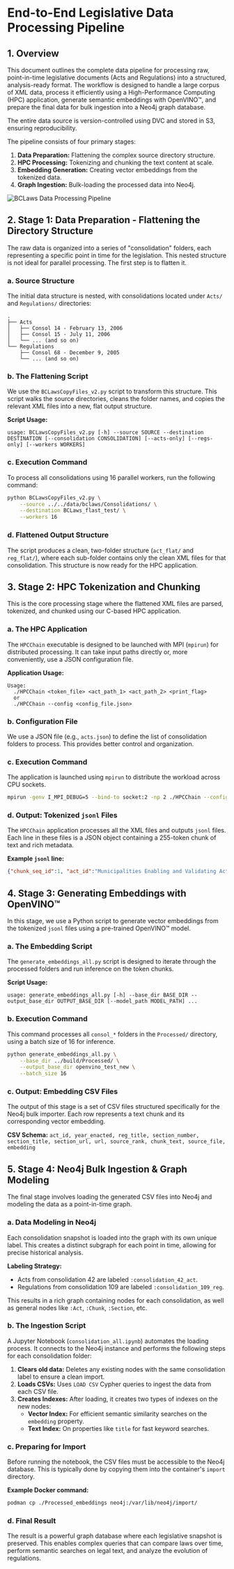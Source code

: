 # End-to-End Legislative Data Processing Pipeline

## 1. Overview

This document outlines the complete data pipeline for processing raw, point-in-time legislative documents (Acts and Regulations) into a structured, analysis-ready format. The workflow is designed to handle a large corpus of XML data, process it efficiently using a High-Performance Computing (HPC) application, generate semantic embeddings with OpenVINO™, and prepare the final data for bulk ingestion into a Neo4j graph database.

The entire data source is version-controlled using DVC and stored in S3, ensuring reproducibility.

The pipeline consists of four primary stages:
1.  **Data Preparation:** Flattening the complex source directory structure.
2.  **HPC Processing:** Tokenizing and chunking the text content at scale.
3.  **Embedding Generation:** Creating vector embeddings from the tokenized data.
4.  **Graph Ingestion:** Bulk-loading the processed data into Neo4j.

![BCLaws Data Processing Pipeline](../../../assets/data_processing_flowchart_web.svg)

## 2. Stage 1: Data Preparation - Flattening the Directory Structure

The raw data is organized into a series of "consolidation" folders, each representing a specific point in time for the legislation. This nested structure is not ideal for parallel processing. The first step is to flatten it.

### a. Source Structure

The initial data structure is nested, with consolidations located under `Acts/` and `Regulations/` directories:

```
.
├── Acts
│   ├── Consol 14 - February 13, 2006
│   ├── Consol 15 - July 11, 2006
│   └── ... (and so on)
└── Regulations
    ├── Consol 68 - December 9, 2005
    └── ... (and so on)
```

### b. The Flattening Script

We use the `BCLawsCopyFiles_v2.py` script to transform this structure. This script walks the source directories, cleans the folder names, and copies the relevant XML files into a new, flat output structure.

**Script Usage:**

```
usage: BCLawsCopyFiles_v2.py [-h] --source SOURCE --destination DESTINATION [--consolidation CONSOLIDATION] [--acts-only] [--regs-only] [--workers WORKERS]
```

### c. Execution Command

To process all consolidations using 16 parallel workers, run the following command:

```bash
python BCLawsCopyFiles_v2.py \
    --source ../../data/bclaws/Consolidations/ \
    --destination BCLaws_flast_test/ \
    --workers 16
```

### d. Flattened Output Structure

The script produces a clean, two-folder structure (`act_flat/` and `reg_flat/`), where each sub-folder contains only the clean XML files for that consolidation. This structure is now ready for the HPC application.

## 3. Stage 2: HPC Tokenization and Chunking

This is the core processing stage where the flattened XML files are parsed, tokenized, and chunked using our C-based HPC application.

### a. The HPC Application

The `HPCChain` executable is designed to be launched with MPI (`mpirun`) for distributed processing. It can take input paths directly or, more conveniently, use a JSON configuration file.

**Application Usage:**

```
Usage:
  ./HPCChain <token_file> <act_path_1> <act_path_2> <print_flag>
  or
  ./HPCChain --config <config_file.json>
```

### b. Configuration File

We use a JSON file (e.g., `acts.json`) to define the list of consolidation folders to process. This provides better control and organization.

### c. Execution Command

The application is launched using `mpirun` to distribute the workload across CPU sockets.

```bash
mpirun -genv I_MPI_DEBUG=5 --bind-to socket:2 -np 2 ./HPCChain --config ../acts.json
```

### d. Output: Tokenized `jsonl` Files

The `HPCChain` application processes all the XML files and outputs `jsonl` files. Each line in these files is a JSON object containing a 255-token chunk of text and rich metadata.

**Example `jsonl` line:**

```json
{"chunk_seq_id":1, "act_id":"Municipalities Enabling and Validating Act (No. 3)", "reg_title":"", "section_number":"1", "section_title":"Definitions", "url":"...", "source_rank":1, "tokens":[101, 1999, 2054, ...], "token_chunk":[101, 1999, ...], "chunk_text":"in this section authorized borrowing means amounts that ,  before this section comes into force ,  have been authorized to be borrowed by bylaw under section 561  ( 5 )  or  ( 6 )  of the municipalities enabling and validating act  ( no .  3 )  ,  s . b . c .  1998 ,  c .  31 ,  or have been authorized to be borrowed by loan authorization bylaw under section 561  ( 1 )  or  ( 4 )  of the municipalities enabling and validating act  ( no .  3 )  ;  naramata service area means the service area described in the regional district bylaw cited as  naramata water system local service establishment bylaw no .  1898 ,  1995  ,  as originally adopted ;  naramata special debt financing service means a service of the regional district under part 24 of the local government act that is established to recover the costs of authorized borrowing ,  and for which the service area is the naramata service area ;  parcel tax means a parcel tax referred to in subsection  ( 4 )  ;  regional district means the regional district of okanagan - similkameen .  2 if the regional district proposes to establish a naramata special debt financing service ,  a despite section 800 . 1  ( e )  of the local government"}
```

## 4. Stage 3: Generating Embeddings with OpenVINO™

In this stage, we use a Python script to generate vector embeddings from the tokenized `jsonl` files using a pre-trained OpenVINO™ model.

### a. The Embedding Script

The `generate_embeddings_all.py` script is designed to iterate through the processed folders and run inference on the token chunks.

**Script Usage:**

```
usage: generate_embeddings_all.py [-h] --base_dir BASE_DIR --output_base_dir OUTPUT_BASE_DIR [--model_path MODEL_PATH] ...
```

### b. Execution Command

This command processes all `consol_*` folders in the `Processed/` directory, using a batch size of 16 for inference.

```bash
python generate_embeddings_all.py \
    --base_dir ../build/Processed/ \
    --output_base_dir openvino_test_new \
    --batch_size 16
```

### c. Output: Embedding CSV Files

The output of this stage is a set of CSV files structured specifically for the Neo4j bulk importer. Each row represents a text chunk and its corresponding vector embedding.

**CSV Schema:**
`act_id, year_enacted, reg_title, section_number, section_title, section_url, url, source_rank, chunk_text, source_file, embedding`

## 5. Stage 4: Neo4j Bulk Ingestion & Graph Modeling

The final stage involves loading the generated CSV files into Neo4j and modeling the data as a point-in-time graph.

### a. Data Modeling in Neo4j

Each consolidation snapshot is loaded into the graph with its own unique label. This creates a distinct subgraph for each point in time, allowing for precise historical analysis.

**Labeling Strategy:**

* Acts from consolidation 42 are labeled `:consolidation_42_act`.
* Regulations from consolidation 109 are labeled `:consolidation_109_reg`.

This results in a rich graph containing nodes for each consolidation, as well as general nodes like `:Act`, `:Chunk`, `:Section`, etc.

### b. The Ingestion Script

A Jupyter Notebook (`consolidation_all.ipynb`) automates the loading process. It connects to the Neo4j instance and performs the following steps for each consolidation folder:

1.  **Clears old data:** Deletes any existing nodes with the same consolidation label to ensure a clean import.
2.  **Loads CSVs:** Uses `LOAD CSV` Cypher queries to ingest the data from each CSV file.
3.  **Creates Indexes:** After loading, it creates two types of indexes on the new nodes:
    * **Vector Index:** For efficient semantic similarity searches on the `embedding` property.
    * **Text Index:** On properties like `title` for fast keyword searches.

### c. Preparing for Import

Before running the notebook, the CSV files must be accessible to the Neo4j database. This is typically done by copying them into the container's `import` directory.

**Example Docker command:**

```bash
podman cp ./Processed_embeddings neo4j:/var/lib/neo4j/import/
```

### d. Final Result

The result is a powerful graph database where each legislative snapshot is preserved. This enables complex queries that can compare laws over time, perform semantic searches on legal text, and analyze the evolution of regulations.

